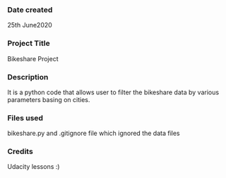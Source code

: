 ### Date created
25th June2020

### Project Title
Bikeshare Project

### Description
It is a python code that allows user to filter the bikeshare data by various parameters basing on cities.

### Files used
bikeshare.py and .gitignore file which ignored the data files

### Credits
Udacity lessons :)
